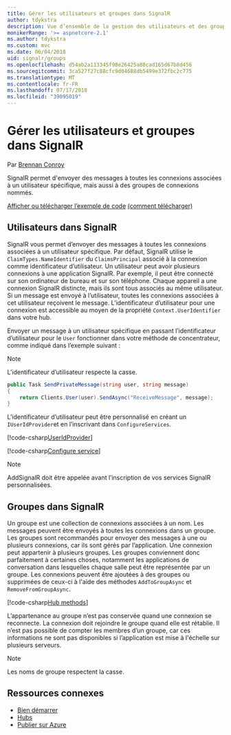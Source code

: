 ```yaml
---
title: Gérer les utilisateurs et groupes dans SignalR
author: tdykstra
description: Vue d’ensemble de la gestion des utilisateurs et des groupes dans ASP.NET Core SignalR.
monikerRange: '>= aspnetcore-2.1'
ms.author: tdykstra
ms.custom: mvc
ms.date: 06/04/2018
uid: signalr/groups
ms.openlocfilehash: d54ab2a113345f98e26425a88cad165d67b8d456
ms.sourcegitcommit: 3ca527f27c88cfc9d04688db5499e372fbc2c775
ms.translationtype: MT
ms.contentlocale: fr-FR
ms.lasthandoff: 07/17/2018
ms.locfileid: "39095019"
---
```

# <a name="manage-users-and-groups-in-signalr"></a>Gérer les utilisateurs et groupes dans SignalR

Par [Brennan Conroy](https://github.com/BrennanConroy)

SignalR permet d'envoyer des messages à toutes les connexions associées à un utilisateur spécifique, mais aussi à des groupes de connexions nommés.

[Afficher ou télécharger l’exemple de code](https://github.com/aspnet/Docs/tree/master/aspnetcore/signalr/groups/sample/) [(comment télécharger)](xref:tutorials/index#how-to-download-a-sample)

## <a name="users-in-signalr"></a>Utilisateurs dans SignalR

SignalR vous permet d’envoyer des messages à toutes les connexions associées à un utilisateur spécifique. Par défaut, SignalR utilise le `ClaimTypes.NameIdentifier` du `ClaimsPrincipal` associé à la connexion comme identificateur d’utilisateur. Un utilisateur peut avoir plusieurs connexions à une application SignalR. Par exemple, il peut être connecté sur son ordinateur de bureau et sur son téléphone. Chaque appareil a une connexion SignalR distincte, mais ils sont tous associés au même utilisateur. Si un message est envoyé à l’utilisateur, toutes les connexions associées à cet utilisateur reçoivent le message. L’identificateur d’utilisateur pour une connexion est accessible au moyen de la propriété `Context.UserIdentifier` dans votre hub.

Envoyer un message à un utilisateur spécifique en passant l’identificateur d’utilisateur pour le `User` fonctionner dans votre méthode de concentrateur, comme indiqué dans l’exemple suivant :

> [!NOTE]
> L’identificateur d’utilisateur respecte la casse.

```csharp
public Task SendPrivateMessage(string user, string message)
{
    return Clients.User(user).SendAsync("ReceiveMessage", message);
}
```

L’identificateur d’utilisateur peut être personnalisé en créant un `IUserIdProvider`et en l’inscrivant dans `ConfigureServices`.

[!code-csharp[UserIdProvider](groups/sample/customuseridprovider.cs?range=4-10)]

[!code-csharp[Configure service](groups/sample/startup.cs?range=21-22,39-42)]

> [!NOTE]
> AddSignalR doit être appelée avant l’inscription de vos services SignalR personnalisées.

## <a name="groups-in-signalr"></a>Groupes dans SignalR

Un groupe est une collection de connexions associées à un nom. Les messages peuvent être envoyés à toutes les connexions dans un groupe. Les groupes sont recommandés pour envoyer des messages à une ou plusieurs connexions, car ils sont gérés par l’application. Une connexion peut appartenir à plusieurs groupes. Les groupes conviennent donc parfaitement à certaines choses, notamment les applications de conversation dans lesquelles chaque salle peut être représentée par un groupe. Les connexions peuvent être ajoutées à des groupes ou supprimées de ceux-ci à l'aide des méthodes `AddToGroupAsync` et `RemoveFromGroupAsync`.

[!code-csharp[Hub methods](groups/sample/hubs/chathub.cs?range=15-27)]

L’appartenance au groupe n’est pas conservée quand une connexion se reconnecte. La connexion doit rejoindre le groupe quand elle est rétablie. Il n’est pas possible de compter les membres d’un groupe, car ces informations ne sont pas disponibles si l’application est mise à l'échelle sur plusieurs serveurs.

> [!NOTE]
> Les noms de groupe respectent la casse.

## <a name="related-resources"></a>Ressources connexes

* [Bien démarrer](xref:tutorials/signalr)
* [Hubs](xref:signalr/hubs)
* [Publier sur Azure](xref:signalr/publish-to-azure-web-app)
